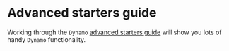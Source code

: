 # Advanced starters guide

Working through the `Dynamo` [advanced starters guide](https://wiki.dynamo.biozentrum.unibas.ch/w/index.php/Advanced_starters_guide) will show you lots of handy `Dynamo` functionality.